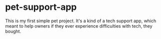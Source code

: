# pet-support-app

This is my first simple pet project. It's a kind of a tech support app, which meant to help owners if they ever experience difficulties with tech, they bought.
